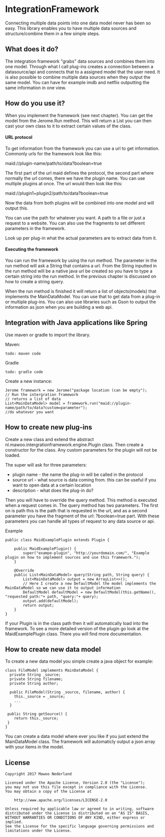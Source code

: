 # IntegrationFramework
Connecting multiple data points into one data model never has been so easy. This library enables you to have multiple data sources and structure/combine them in a few simple steps.

## What does it do?
The integration framework "grabs" data sources and combines them into one model. Through what I call plug-ins creates a connection between a datasource/api and connects that to a assigned model that the user need. It is also possible to combine multiple data sources when they output the same model. You can have for example imdb and netflix outputting the same information in one view.

## How do you use it?
When you implement the framework (see next chapter). You can get the model from the 
Jerome.Run method. This will return a List<MainDataModel> you can then cast your own class to it to extract certain values
of the class.

#### URL protocol
To get information from the framework you can use a url to get information.
Commonly urls for the framework look like this:

maid://plugin-name/path/to/data?boolean=true

The first part of the url maid defines the protocol, the second part where normally the url comes, there we have the plugin name.
You can use multiple plugins at once. The url would then look like this:

maid://plugin1+plugin2/path/to/data?boolean=true

Now the data from both plugins will be combined into one model and will output this.

You can use the path for whatever you want. A path to a file or just a request to a website. You can also use the fragments
to set different parameters in the framework.

Look up per plug-in what the actual parameters are to extract data from it.

#### Executing the framework
You can run the framework by using the run method. The parameter in the run method will ask a String that contains a url.
From the String inputted in the run method will be a native java url be created so you have to type a certain string into the run method.
In the previous chapter is discussed on how to create a string query.

When the run method is finished it will return a list of objects(models) that implements the MainDataModel. You can use that to get data from a plug-in or multiple plug-ins.
You can also use libraries such as Gson to output the information as json when you are building a web api.

## Integration with Java applications like Spring
Use maven or gradle to import the library.

Maven:
```
todo: maven code
```
Gradle
```
todo: gradle code
```
Create a new instance:
```
Jerome framework = new Jerome("package location (can be empty");
// Run the intergration framework
// returns a list of data
List<MainDataModel> model = framework.run("maid://plugin-name/path/to/data?custom=parameter");
//do whatever you want
```


## How to create new plug-ins
Create a new class and extend the abstract nl.mawoo.intergrationframework.engine.Plugin class.
Then create a constructor for the class. Any custom parameters for the plugin will not be loaded.

The super will ask for three parameters: 
* plugin name - the name the plug-in will be called in the protocol
* source url - what source is data coming from. this can be useful if you want to open data at a certain location
* description - what does the plug-in do?

Then you will have to override the query method. This method is executed when a request comes in. The query method has two
parameters. The first on is path this is the path that is requested in the url, and as a second parameter you have the fragment of the url: ?boolean=true part.
With these parameters you can handle all types of request to any data source or api.

Example 

```
public class MaidExamplePlugin extends Plugin {
    
    public MaidExamplePlugin() {
        super("exampe-plugin", "http://yourdomain.com/", "Example plugin on how to implement sources and use this framework.");
    }

    @Override
    public List<MainDataModel> query(String path, String query) {
        List<MainDataModel> output = new ArrayList<>();
        // Here I create a new DefaultModel the model implements the MainDataModel so we can use it to output information
        DefaultModel defaultModel = new DefaultModel(this.getName(), "requested path:"+ path, "query:"+ query);
        output.add(defaultModel);
        return output;
    }
}

```

If your Plugin is in the class path then it will automatically load into the framework. 
To see a more detailed version of the plugin go look at the MaidExamplePlugin class. There you will find more documentation.

## How to create new data model
To create a new data model you simple create a java object for example:
```
class FileModel implements MainDataModel {
  private String _source;
  private String filename;
  private String author;
  
  public FileModel(String _source, filename, author) {
    this._source = _source;
    ...
  }
  
 public String getSource() {
    return this._source;
 }
}
```
You can create a data model where ever you like if you just extend the MainDataModel class. The framework will automaticly output a json array with your items in the model.


## License 
```
Copyright 2017 Mawoo Nederland

Licensed under the Apache License, Version 2.0 (the "License");
you may not use this file except in compliance with the License.
You may obtain a copy of the License at

    http://www.apache.org/licenses/LICENSE-2.0

Unless required by applicable law or agreed to in writing, software
distributed under the License is distributed on an "AS IS" BASIS,
WITHOUT WARRANTIES OR CONDITIONS OF ANY KIND, either express or implied.
See the License for the specific language governing permissions and
limitations under the License.
```
